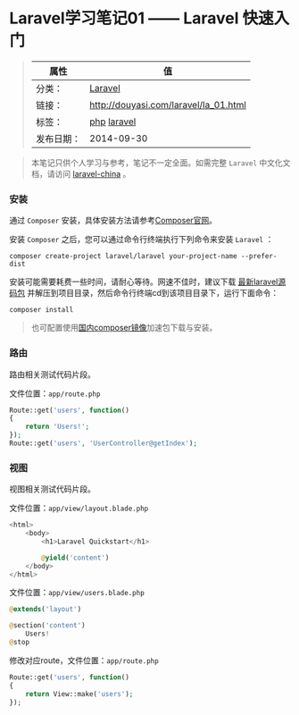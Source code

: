 # Laravel学习笔记01 —— Laravel 快速入门

>|  属性  |  值  |
>| ----- | ----- |
>| 分类： | [Laravel](http://douyasi.com/category/laravel/) |
>| 链接： | http://douyasi.com/laravel/la_01.html |
>| 标签： | [php](http://douyasi.com/tag/php) [laravel](http://douyasi.com/tag/laravel)  |
>| 发布日期： | 2014-09-30 |

> 本笔记只供个人学习与参考，笔记不一定全面。如需完整 `Laravel` 中文化文档，请访问 [laravel-china](https://laravel-china.org/docs/5.1) 。

### 安装

通过 `Composer` 安装，具体安装方法请参考[Composer官网](http://getcomposer.org/)。    

安装 `Composer` 之后，您可以通过命令行终端执行下列命令来安装 `Laravel` ：    

```shell
composer create-project laravel/laravel your-project-name --prefer-dist
```



安装可能需要耗费一些时间，请耐心等待。网速不佳时，建议下载 [最新laravel源码包](https://github.com/laravel/laravel/archive/master.zip) 并解压到项目目录，然后命令行终端cd到该项目目录下，运行下面命令：    

```shell
composer install
```

>    也可配置使用[国内composer镜像](http://pkg.phpcomposer.com/)加速包下载与安装。

### 路由

路由相关测试代码片段。  
 
文件位置：`app/route.php`    

```php
Route::get('users', function()
{
    return 'Users!';
});
Route::get('users', 'UserController@getIndex'); 
```

### 视图

视图相关测试代码片段。

文件位置：`app/view/layout.blade.php`

```php
<html>
    <body>
        <h1>Laravel Quickstart</h1>

        @yield('content')
    </body>
</html>
```

文件位置：`app/view/users.blade.php`    

```php
@extends('layout')

@section('content')
    Users!
@stop
```

修改对应route，文件位置：`app/route.php`    

```php
Route::get('users', function()
{
    return View::make('users');
});
```